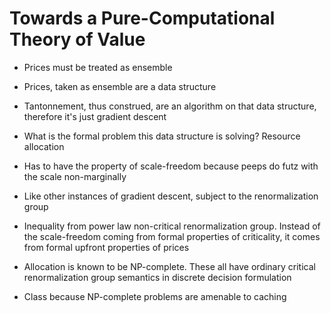 # Towards a Pure-Computational Theory of Value

- Prices must be treated as ensemble
- Prices, taken as ensemble are a data structure
- Tantonnement, thus construed, are an algorithm on that data structure, therefore it's just gradient descent
- What is the formal problem this data structure is solving? Resource allocation
- Has to have the property of scale-freedom because peeps do futz with the scale non-marginally
- Like other instances of gradient descent, subject to the renormalization group

- Inequality from power law non-critical renormalization group. Instead of the scale-freedom coming from formal properties of criticality, it comes from formal upfront properties of prices
- Allocation is known to be NP-complete. These all have ordinary critical renormalization group semantics in discrete decision formulation
- Class because NP-complete problems are amenable to caching
